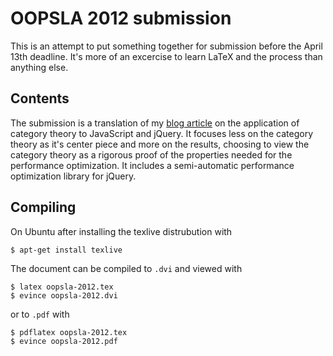 # OOPSLA 2012 submission

This is an attempt to put something together for submission before the April 13th deadline. It's more of an excercise to learn LaTeX and the process than anything else.

## Contents

The submission is a translation of my [blog article](http://johnbender.us/2012/02/29/faster-javascript-through-category-theory/) on the application of category theory to JavaScript and jQuery. It focuses less on the category theory as it's center piece and more on the results, choosing to view the category theory as a rigorous proof of the properties needed for the performance optimization. It includes a semi-automatic performance optimization library for jQuery.

## Compiling

On Ubuntu after installing the texlive distrubution with

    $ apt-get install texlive

The document can be compiled to `.dvi` and viewed with

    $ latex oopsla-2012.tex
    $ evince oopsla-2012.dvi

or to `.pdf` with

    $ pdflatex oopsla-2012.tex
    $ evince oopsla-2012.pdf
